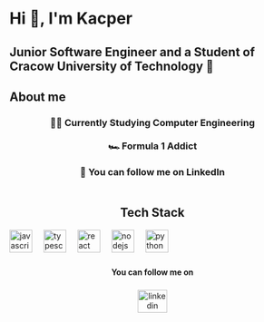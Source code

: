 <h1 align="left">Hi 👋, I'm Kacper</h1>

###

<h2 align="left">Junior Software Engineer and a Student of Cracow University of Technology 📍</h2>

###

<h2 align="left">About me</h2>



<h3 align="center">👨‍🎓 Currently Studying Computer Engineering<br><br>🏎️ Formula 1 Addict<br><br>🙈 You can follow me on LinkedIn<br><br></h3>

###

<h2 align="center">Tech Stack</h2>



<div align="left">
  <img src="https://cdn.jsdelivr.net/gh/devicons/devicon/icons/javascript/javascript-original.svg" height="40" alt="javascript logo"  />
  <img width="12" />
  <img src="https://cdn.jsdelivr.net/gh/devicons/devicon/icons/typescript/typescript-original.svg" height="40" alt="typescript logo"  />
  <img width="12" />
  <img src="https://cdn.jsdelivr.net/gh/devicons/devicon/icons/react/react-original.svg" height="40" alt="react logo"  />
  <img width="12" />
  <img src="https://cdn.jsdelivr.net/gh/devicons/devicon/icons/nodejs/nodejs-original.svg" height="40" alt="nodejs logo"  />
  <img width="12" />
  <img src="https://cdn.jsdelivr.net/gh/devicons/devicon/icons/python/python-original.svg" height="40" alt="python logo"  />
</div>

###

<h4 align="center">You can follow me on</h4>

###

<div align="center">
  <a href="https://www.linkedin.com/in/kacper-bo%C5%82dak/" target="_blank">
    <img src="https://raw.githubusercontent.com/maurodesouza/profile-readme-generator/master/src/assets/icons/social/linkedin/default.svg" width="52" height="40" alt="linkedin logo"  />
  </a>
</div>

###
